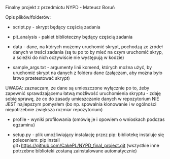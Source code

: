 Finalny projekt z przedmiotu NYPD - Mateusz Boruń

Opis plików/folderów:

- script.py - skrypt będący częścią zadania

- pit_analysis - pakiet biblioteczny będący częścią zadania

- data - dane, na których możemy uruchomić skrypt, pochodzą ze źródeł danych w treści zadania
(są tu po to by mieć na czym uruchomić skryp, a ścieżki do nich oczywiście nie występują w kodzie)

- sample_args.txt - argumenty linii komend, których można użyć, by uruchomić skrypt na danych z folderu dane
(załączam, aby można było łatwo przetestować skrypt)

UWAGA: zaznaczam, że dane są umieszczone wyłącznie po to, żeby zapewnić sprawdzającemu łatwą możliwość uruchomienia skryptu - zdaję sobię sprawę, że co do zasady umieszczanie danych w repozytorium NIE JEST najlepszym pomysłem (bo np. spowalnia klonowanie i w ogólności niepotrzebnie zwiększa rozmiar repozytorium)

- profile - wyniki profilowania (omówię je i opowiem o wnioskach podczas egzaminu)

- setup.py - plik umożliwiający instalację przez pip: bibliotekę instaluje się poleceniem: pip install git+https://github.com/CakePL/NYPD_final_project.git
(wszystkie inne potrzebne biblioteki zostaną zainstalowane automatycznie)

